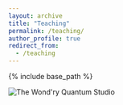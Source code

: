 ```yaml
---
layout: archive
title: "Teaching"
permalink: /teaching/
author_profile: true
redirect_from:
  - /teaching
---
```


{% include base_path %}


![The Wond'ry Quantum Studio](https://github.com/user-attachments/assets/b4444a95-7700-46f4-b75e-efb3abc82c9b)
